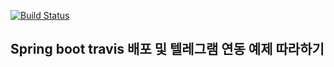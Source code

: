 [![Build Status](https://travis-ci.org/lehdqlsl/demo.svg?branch=master)](https://travis-ci.org/lehdqlsl/demo)
## Spring boot travis 배포 및 텔레그램 연동 예제 따라하기
